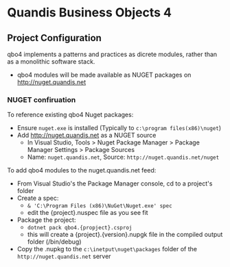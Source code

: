 # Quandis Business Objects 4

## Project Configuration

qbo4 implements a patterns and practices as dicrete modules, rather than as a monolithic software stack.

- qbo4 modules will be made available as NUGET packages on http://nuget.quandis.net


### NUGET confiruation

To reference existing qbo4 Nuget packages:

- Ensure `nuget.exe` is installed (Typically to `c:\program files(x86)\nuget`)
- Add http://nuget.quandis.net as a NUGET source 
  - In Visual Studio, Tools > Nuget Package Manager > Package Manager Settings > Package Sources
  - Name: `nuget.quandis.net`, Source: `http://nuget.quandis.net/nuget`

To add qbo4 modules to the nuget.quandis.net feed:
- From Visual Studio's the Package Manager console, cd to a project's folder
- Create a spec: 
  - `& 'C:\Program Files (x86)\NuGet\Nuget.exe' spec`
  - edit the {project}.nuspec file as you see fit
- Package the project:
  - `dotnet pack qbo4.{propject}.csproj`
  - this will create a {project}.{version}.nupgk file in the compiled output folder (/bin/debug)
- Copy the .nupkg to the `c:\inetput\nuget\packages` folder of the `http://nuget.quandis.net` server



